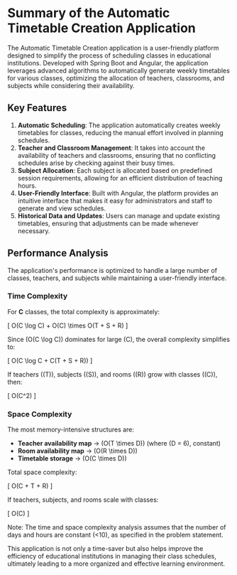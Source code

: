 # Summary of the Automatic Timetable Creation Application

The Automatic Timetable Creation application is a user-friendly platform designed to simplify the process of scheduling classes in educational institutions. Developed with Spring Boot and Angular, the application leverages advanced algorithms to automatically generate weekly timetables for various classes, optimizing the allocation of teachers, classrooms, and subjects while considering their availability.

## Key Features

1. **Automatic Scheduling**: The application automatically creates weekly timetables for classes, reducing the manual effort involved in planning schedules.
2. **Teacher and Classroom Management**: It takes into account the availability of teachers and classrooms, ensuring that no conflicting schedules arise by checking against their busy times.
3. **Subject Allocation**: Each subject is allocated based on predefined session requirements, allowing for an efficient distribution of teaching hours.
4. **User-Friendly Interface**: Built with Angular, the platform provides an intuitive interface that makes it easy for administrators and staff to generate and view schedules.
5. **Historical Data and Updates**: Users can manage and update existing timetables, ensuring that adjustments can be made whenever necessary.

## Performance Analysis

The application's performance is optimized to handle a large number of classes, teachers, and subjects while maintaining a user-friendly interface.

### Time Complexity
For **C** classes, the total complexity is approximately:

\[
O(C \log C) + O(C) \times O(T + S + R)
\]

Since \(O(C \log C)\) dominates for large \(C\), the overall complexity simplifies to:

\[
O(C \log C + C(T + S + R))
\]

If teachers (\(T\)), subjects (\(S\)), and rooms (\(R\)) grow with classes (\(C\)), then:

\[
O(C^2)
\]

### Space Complexity
The most memory-intensive structures are:

- **Teacher availability map** → \(O(T \times D)\) (where \(D = 6\), constant)
- **Room availability map** → \(O(R \times D)\)
- **Timetable storage** → \(O(C \times D)\)

Total space complexity:

\[
O(C + T + R)
\]

If teachers, subjects, and rooms scale with classes:

\[
O(C)
\]

Note: The time and space complexity analysis assumes that the number of days and hours are constant (<10), as specified in the problem statement.

This application is not only a time-saver but also helps improve the efficiency of educational institutions in managing their class schedules, ultimately leading to a more organized and effective learning environment.
